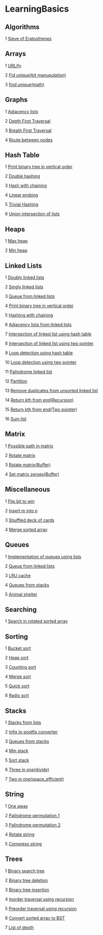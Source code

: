 # LearningBasics
## Algorithms
1 [Sieve of Eratosthenes](https://github.com/sarthakkhandelwal7/LearningBasics/blob/master/algorithms/sieve_of_eratosthenes.ipynb)
## Arrays
1 [URLify](https://github.com/sarthakkhandelwal7/LearningBasics/blob/master/arrays/URLify.ipynb)

2 [Fid unique(bit manupulation)](https://github.com/sarthakkhandelwal7/LearningBasics/blob/master/arrays/find_unique(bit_manupulation).py)

3 [find unique(math)](https://github.com/sarthakkhandelwal7/LearningBasics/blob/master/arrays/find_unique(math).py)
## Graphs
1 [Adjacency lists](https://github.com/sarthakkhandelwal7/LearningBasics/blob/master/graphs/adjacency_list/adjacency_list.ipynb)

2 [Depth First Traversal](https://github.com/sarthakkhandelwal7/LearningBasics/blob/master/graphs/depth_first_traversal.py)

3 [Breath First Traversal](https://github.com/sarthakkhandelwal7/LearningBasics/blob/master/graphs/breath_first_traversal.py)

4 [Route between nodes](https://github.com/sarthakkhandelwal7/LearningBasics/blob/master/graphs/route_between_nodes.py)
## Hash Table
1 [Print binary tree in vertical order](https://github.com/sarthakkhandelwal7/LearningBasics/blob/master/hash_table/print_binary_tree_in_vertical_order/print_binary_tree_in_vertical_order.ipynb)

2 [Double hashing](https://github.com/sarthakkhandelwal7/LearningBasics/blob/master/hash_table/double_hashing.ipynb)

3 [Hash with chaining](https://github.com/sarthakkhandelwal7/LearningBasics/blob/master/hash_table/hash_with_chaining.ipynb)

4 [Linear probing](https://github.com/sarthakkhandelwal7/LearningBasics/blob/master/hash_table/linear_probing.ipynb)

5 [Trivial Hashing](https://github.com/sarthakkhandelwal7/LearningBasics/blob/master/hash_table/trivial_hashing.ipynb)

6 [Union intersection of lists](https://github.com/sarthakkhandelwal7/LearningBasics/blob/master/hash_table/union_intersection_of_lists/union_intersection_of_lists.ipynb)
## Heaps
1 [Max heap](https://github.com/sarthakkhandelwal7/LearningBasics/blob/master/heaps/max_heap.ipynb)

2 [Min heap](https://github.com/sarthakkhandelwal7/LearningBasics/blob/master/heaps/min_heap.ipynb)
## Linked Lists
1 [Doubly linked lists](https://github.com/sarthakkhandelwal7/LearningBasics/blob/master/linkedlist/doubly_linked_list.py)

2 [Singly linked lists](https://github.com/sarthakkhandelwal7/LearningBasics/blob/master/linkedlist/linked_list.py)

3 [Queue from linked lists](https://github.com/sarthakkhandelwal7/LearningBasics/blob/master/linkedlist/queue_from_linked_list.ipynb)

4 [Print binary tree in vertical order](https://github.com/sarthakkhandelwal7/LearningBasics/blob/master/hash_table/print_binary_tree_in_vertical_order/print_binary_tree_in_vertical_order.ipynb)

5 [Hashing with chaining](https://github.com/sarthakkhandelwal7/LearningBasics/blob/master/hash_table/hash_with_chaining.ipynb)

6 [Adjacency lists from linked lists](https://github.com/sarthakkhandelwal7/LearningBasics/blob/master/graphs/adjacency_list/adjacency_list.ipynb)

7 [Intersection of linked list using hash table](https://github.com/sarthakkhandelwal7/LearningBasics/blob/master/linkedlist/intersection(hash_table).ipynb)

8 [Intersection of linked list using two pointer](https://github.com/sarthakkhandelwal7/LearningBasics/blob/master/linkedlist/intersection(two_pointer).ipynb)

9 [Loop detection using hash table](https://github.com/sarthakkhandelwal7/LearningBasics/blob/master/linkedlist/loop_detection(hash_table).ipynb)

10 [Loop detection using two pointer](https://github.com/sarthakkhandelwal7/LearningBasics/blob/master/linkedlist/loop_detection(two_pointer).ipynb)

11 [Palindrome linked list](https://github.com/sarthakkhandelwal7/LearningBasics/blob/master/linkedlist/palindrome_linked_list.ipynb)

12 [Partition](https://github.com/sarthakkhandelwal7/LearningBasics/blob/master/linkedlist/partition.ipynb)

13 [Remove duplicates from unsorted linked list](https://github.com/sarthakkhandelwal7/LearningBasics/blob/master/linkedlist/remove_duplicates_unsorted_linkedlist_buffer.ipynb)

14 [Return kth from end(Recursion)](https://github.com/sarthakkhandelwal7/LearningBasics/blob/master/linkedlist/return_kth_from_end_recursion.ipynb)

15 [Return kth from end(Two pointer)](https://github.com/sarthakkhandelwal7/LearningBasics/blob/master/linkedlist/return_kth_from_last_itrative.ipynb)

16 [Sum list](https://github.com/sarthakkhandelwal7/LearningBasics/blob/master/linkedlist/sum_lists.ipynb)
## Matrix
1 [Possible path in matrix](https://github.com/sarthakkhandelwal7/LearningBasics/blob/master/matrix/possible_path_in_matrix.ipynb)

2 [Rotate matrix](https://github.com/sarthakkhandelwal7/LearningBasics/blob/master/matrix/rotate_matrix.ipynb)

3 [Rotate matrix(Buffer)](https://github.com/sarthakkhandelwal7/LearningBasics/blob/master/matrix/rotate_matrix_buffer_method.ipynb)

4 [Set matrix zeroes(Buffer)](https://github.com/sarthakkhandelwal7/LearningBasics/blob/master/matrix/set_matrix_zeroes_using_buffer.ipynb)
## Miscellaneous
1 [Flip bit to win](https://github.com/sarthakkhandelwal7/LearningBasics/blob/master/miscellaneous/flip_bit_to_win.ipynb)

2 [Insert m into n](https://github.com/sarthakkhandelwal7/LearningBasics/blob/master/miscellaneous/insert_m_into_n.ipynb)

3 [Shuffled deck of cards](https://github.com/sarthakkhandelwal7/LearningBasics/blob/master/miscellaneous/shuffled_deck_of_cards.ipynb)

4 [Merge sorted array](https://github.com/sarthakkhandelwal7/LearningBasics/blob/master/miscellaneous/sorted_merge.ipynb)
## Queues
1 [Implementation of queues using lists](https://github.com/sarthakkhandelwal7/LearningBasics/blob/master/matrix/possible_path_in_matrix.ipynb)

2 [Queue from linked lists](https://github.com/sarthakkhandelwal7/LearningBasics/blob/master/linkedlist/queue_from_linked_list.ipynb)

3 [LRU cache](https://github.com/sarthakkhandelwal7/LearningBasics/blob/master/queues/LRU_cache.ipynb)

4 [Queues from stacks](https://github.com/sarthakkhandelwal7/LearningBasics/blob/master/stacks/QuesFromStacks.py)

5 [Animal shelter](https://github.com/sarthakkhandelwal7/LearningBasics/blob/master/queues/animal_shelter.py)
## Searching
1 [Search in rotated sorted array](https://github.com/sarthakkhandelwal7/LearningBasics/blob/master/searching/search_in_rotated_sorted_array.ipynb)
## Sorting
1 [Bucket sort](https://github.com/sarthakkhandelwal7/LearningBasics/blob/master/sorting/bucket_sort/bucket_sort.ipynb)

2 [Heap sort](https://github.com/sarthakkhandelwal7/LearningBasics/blob/master/sorting/heap_sort/heap_sort.ipynb)

3 [Counting sort](https://github.com/sarthakkhandelwal7/LearningBasics/blob/master/sorting/counting_sort.ipynb)

4 [Merge sort](https://github.com/sarthakkhandelwal7/LearningBasics/blob/master/sorting/merge_sort.ipynb)

5 [Quick sort](https://github.com/sarthakkhandelwal7/LearningBasics/blob/master/sorting/quick_sort.ipynb)

6 [Radix sort](https://github.com/sarthakkhandelwal7/LearningBasics/blob/master/sorting/radix_sort.ipynb)
## Stacks
1 [Stacks from lists](https://github.com/sarthakkhandelwal7/LearningBasics/blob/master/stacks/stacks/stacks.py)

2 [Infix to postfix converter](https://github.com/sarthakkhandelwal7/LearningBasics/blob/master/stacks/InfixToPostfixConverter.ipynb)

3 [Queues from stacks](https://github.com/sarthakkhandelwal7/LearningBasics/blob/master/stacks/QuesFromStacks.py)

4 [Min stack](https://github.com/sarthakkhandelwal7/LearningBasics/blob/master/stacks/min_stack.py)

5 [Sort stack](https://github.com/sarthakkhandelwal7/LearningBasics/blob/master/stacks/sort_stack.py)

6 [Three in one(divide)](https://github.com/sarthakkhandelwal7/LearningBasics/blob/master/stacks/three_in_one(divide).ipynb)

7 [Two in one(space_efficient)](https://github.com/sarthakkhandelwal7/LearningBasics/blob/master/stacks/two_in_one(space_efficient).ipynb)
## String
1 [One away](https://github.com/sarthakkhandelwal7/LearningBasics/blob/master/strings/one_away.ipynb)

2 [Palindrome permutation 1](https://github.com/sarthakkhandelwal7/LearningBasics/blob/master/strings/palindrome_permutation1.ipynb)

3 [Palindrome permutation 2](https://github.com/sarthakkhandelwal7/LearningBasics/blob/master/strings/palindrome_permutation2.ipynb)

4 [Rotate string](https://github.com/sarthakkhandelwal7/LearningBasics/blob/master/strings/rotate_string.ipynb)

5 [Compress string](https://github.com/sarthakkhandelwal7/LearningBasics/blob/master/strings/string_compression.ipynb)
## Trees
1 [Binary search tree](https://github.com/sarthakkhandelwal7/LearningBasics/blob/master/trees/binary_search_tree.ipynb)

2 [Binary tree deletion](https://github.com/sarthakkhandelwal7/LearningBasics/blob/master/trees/binary_tree_deletion.ipynb)

3 [Binary tree insertion](https://github.com/sarthakkhandelwal7/LearningBasics/blob/master/trees/binary_tree_insertion.ipynb)

4 [Inorder traversal using recursion](https://github.com/sarthakkhandelwal7/LearningBasics/blob/master/trees/inorder_traversal.ipynb)

5 [Preorder traversal using recursion](https://github.com/sarthakkhandelwal7/LearningBasics/blob/master/trees/preorder_traversal.ipynb)

6 [Convert sorted array to BST](https://github.com/sarthakkhandelwal7/LearningBasics/blob/master/trees/convert_sorted_array_to_binary_search_tree.py)

7 [List of depth](https://github.com/sarthakkhandelwal7/LearningBasics/blob/master/trees/list_of_depth.py)
